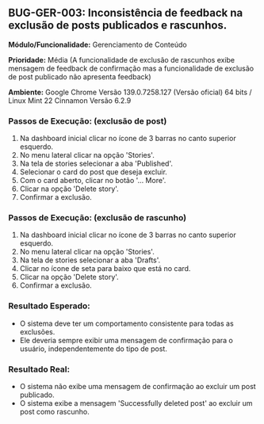 ## BUG-GER-003: Inconsistência de feedback na exclusão de posts publicados e rascunhos.  

**Módulo/Funcionalidade:** Gerenciamento de Conteúdo

**Prioridade:** Média (A funcionalidade de exclusão de rascunhos exibe mensagem de feedback de confirmação mas a funcionalidade de exclusão de post publicado não apresenta feedback)  

**Ambiente:** Google Chrome Versão 139.0.7258.127 (Versão oficial) 64 bits / Linux Mint 22 Cinnamon Versão 6.2.9

### Passos de Execução: (exclusão de post)  
1.  Na dashboard inicial clicar no ícone de 3 barras no canto superior esquerdo.
2.  No menu lateral clicar na opção 'Stories'.
3.  Na tela de stories selecionar a aba 'Published'.
4.  Selecionar o card do post que deseja excluir.
5.  Com o card aberto, clicar no botão '... More'.
6.  Clicar na opção 'Delete story'.
7.  Confirmar a exclusão.  

### Passos de Execução: (exclusão de rascunho)  
1.  Na dashboard inicial clicar no ícone de 3 barras no canto superior esquerdo.
2.  No menu lateral clicar na opção 'Stories'.
3.  Na tela de stories selecionar a aba 'Drafts'.
4.  Clicar no ícone de seta para baixo que está no card.
5.  Clicar na opção 'Delete story'.  
6.  Confirmar a exclusão.

### Resultado Esperado:  
* O sistema deve ter um comportamento consistente para todas as exclusões.  
* Ele deveria sempre exibir uma mensagem de confirmação para o usuário, independentemente do tipo de post.  

### Resultado Real:  
* O sistema não exibe uma mensagem de confirmação ao excluir um post publicado.  
* O sistema exibe a mensagem 'Successfully deleted post' ao excluir um post como rascunho.  
